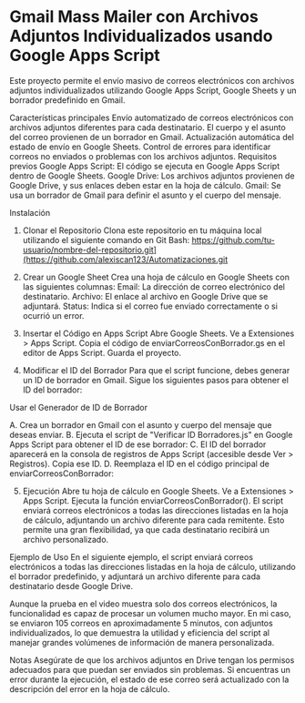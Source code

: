 # Gmail Mass Mailer con Archivos Adjuntos Individualizados usando Google Apps Script
Este proyecto permite el envío masivo de correos electrónicos con archivos adjuntos individualizados utilizando Google Apps Script, Google Sheets y un borrador predefinido en Gmail.

Características principales
Envío automatizado de correos electrónicos con archivos adjuntos diferentes para cada destinatario.
El cuerpo y el asunto del correo provienen de un borrador en Gmail.
Actualización automática del estado de envío en Google Sheets.
Control de errores para identificar correos no enviados o problemas con los archivos adjuntos.
Requisitos previos
Google Apps Script: El código se ejecuta en Google Apps Script dentro de Google Sheets.
Google Drive: Los archivos adjuntos provienen de Google Drive, y sus enlaces deben estar en la hoja de cálculo.
Gmail: Se usa un borrador de Gmail para definir el asunto y el cuerpo del mensaje.

Instalación
1. Clonar el Repositorio
Clona este repositorio en tu máquina local utilizando el siguiente comando en Git Bash:
https://github.com/tu-usuario/nombre-del-repositorio.git](https://github.com/alexiscan123/Automatizaciones.git

2. Crear un Google Sheet
Crea una hoja de cálculo en Google Sheets con las siguientes columnas:
Email: La dirección de correo electrónico del destinatario.
Archivo: El enlace al archivo en Google Drive que se adjuntará.
Status: Indica si el correo fue enviado correctamente o si ocurrió un error.

3. Insertar el Código en Apps Script
Abre Google Sheets.
Ve a Extensiones > Apps Script.
Copia el código de enviarCorreosConBorrador.gs en el editor de Apps Script.
Guarda el proyecto.

4. Modificar el ID del Borrador
Para que el script funcione, debes generar un ID de borrador en Gmail. Sigue los siguientes pasos para obtener el ID del borrador:

Usar el Generador de ID de Borrador

  A. Crea un borrador en Gmail con el asunto y cuerpo del mensaje que deseas enviar.
  B. Ejecuta el script de "Verificar ID Borradores.js" en Google Apps Script para obtener el ID de ese borrador:
  C. El ID del borrador aparecerá en la consola de registros de Apps Script (accesible desde Ver > Registros). Copia ese ID.
  D. Reemplaza el ID en el código principal de enviarCorreosConBorrador:

5. Ejecución
Abre tu hoja de cálculo en Google Sheets.
Ve a Extensiones > Apps Script.
Ejecuta la función enviarCorreosConBorrador().
El script enviará correos electrónicos a todas las direcciones listadas en la hoja de cálculo, adjuntando un archivo diferente para cada remitente. Esto permite una gran flexibilidad, ya que cada destinatario recibirá un archivo personalizado.

Ejemplo de Uso
En el siguiente ejemplo, el script enviará correos electrónicos a todas las direcciones listadas en la hoja de cálculo, utilizando el borrador predefinido, y adjuntará un archivo diferente para cada destinatario desde Google Drive.

Aunque la prueba en el video muestra solo dos correos electrónicos, la funcionalidad es capaz de procesar un volumen mucho mayor. En mi caso, se enviaron 105 correos en aproximadamente 5 minutos, con adjuntos individualizados, lo que demuestra la utilidad y eficiencia del script al manejar grandes volúmenes de información de manera personalizada.

Notas
Asegúrate de que los archivos adjuntos en Drive tengan los permisos adecuados para que puedan ser enviados sin problemas.
Si encuentras un error durante la ejecución, el estado de ese correo será actualizado con la descripción del error en la hoja de cálculo.
